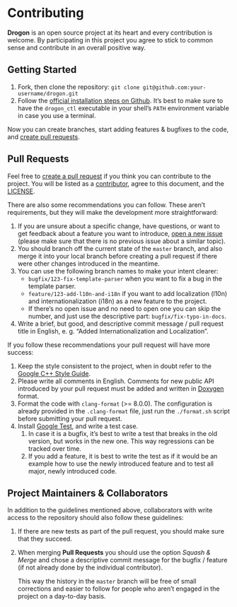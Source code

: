# Contributing

**Drogon** is an open source project at its heart and every contribution is
welcome. By participating in this project you agree to stick to common sense and
contribute in an overall positive way.

## Getting Started

1. Fork, then clone the repository: `git clone
   git@github.com:your-username/drogon.git`
1. Follow the [official installation steps on
   Github](https://drogonframework.github.io/drogon-docs/#/ENG-02-Installation). It’s best to
   make sure to have the `drogon_ctl` executable in your shell’s `PATH`
   environment variable in case you use a terminal.

Now you can create branches, start adding features & bugfixes to the code, and
[create pull requests](https://github.com/an-tao/drogon/compare).

## Pull Requests

Feel free to [create a pull request](https://github.com/an-tao/drogon/compare)
if you think you can contribute to the project. You will be listed as a
[contributor](https://github.com/an-tao/drogon/graphs/contributors), agree to
this document, and the
[LICENSE](https://github.com/an-tao/drogon/blob/master/LICENSE).

There are also some recommendations you can follow. These aren’t requirements,
but they will make the development more straightforward:

1. If you are unsure about a specific change, have questions, or want to get
   feedback about a feature you want to introduce, [open a new
   issue](https://github.com/an-tao/drogon/issues) (please make sure that there
   is no previous issue about a similar topic).
1. You should branch off the current state of the `master` branch, and also
   merge it into your local branch before creating a pull request if there were
   other changes introduced in the meantime.
1. You can use the following branch names to make your intent clearer:
    * `bugfix/123-fix-template-parser` when you want to fix a bug in the
      template parser.
    * `feature/123-add-l10n-and-i18n` if you want to add localization (l10n) and
      internationalization (i18n) as a new feature to the project.
    * If there’s no open issue and no need to open one you can skip the number,
      and just use the descriptive part: `bugfix/fix-typo-in-docs`.
1. Write a brief, but good, and descriptive commit message / pull request title in English,
   e. g. “Added Internationalization and Localization”.

If you follow these recommendations your pull request will have more success:

1. Keep the style consistent to the project, when in doubt refer to the [Google
   C++ Style Guide](https://google.github.io/styleguide/cppguide.html#C++_Version).
1. Please write all comments in English. Comments for new public API introduced by
   your pull request must be added and written in [Doxygen](http://www.doxygen.nl/) format.
1. Format the code with `clang-format` (>= 8.0.0). The configuration is already
   provided in the `.clang-format` file, just run the `./format.sh` script
   before submitting your pull request.
1. Install [Google Test](https://github.com/google/googletest), and write a test
   case.
    1. In case it is a bugfix, it’s best to write a test that breaks in the old
       version, but works in the new one. This way regressions can be tracked
       over time.
    1. If you add a feature, it is best to write the test as if it would be an
       example how to use the newly introduced feature and to test all major,
       newly introduced code.

## Project Maintainers & Collaborators

In addition to the guidelines mentioned above, collaborators with write access
to the repository should also follow these guidelines:

1. If there are new tests as part of the pull request, you should make sure that
   they succeed.
1. When merging **Pull Requests** you should use the option *Squash & Merge* and
   chose a descriptive commit message for the bugfix / feature (if not already
   done by the individual contributor).

    This way the history in the `master` branch will be free of small
    corrections and easier to follow for people who aren’t engaged in the
    project on a day-to-day basis.
